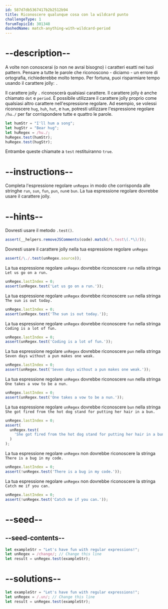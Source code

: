 ```yaml
---
id: 587d7db5367417b2b2512b94
title: Riconoscere qualunque cosa con la wildcard punto
challengeType: 1
forumTopicId: 301348
dashedName: match-anything-with-wildcard-period
---
```


# --description--

A volte non conoscerai (o non ne avrai bisogno) i caratteri esatti nei tuoi pattern. Pensare a tutte le parole che riconoscono - diciamo - un errore di ortografia, richiederebbe molto tempo. Per fortuna, puoi risparmiare tempo usando il carattere jolly: `.`

Il carattere jolly `.` riconoscerà qualsiasi carattere. Il carattere jolly è anche chiamato `dot` e `period`. È possibile utilizzare il carattere jolly proprio come qualsiasi altro carattere nell'espressione regolare. Ad esempio, se volessi riconoscere `hug`, `huh`, `hut`, e `hum`, potresti utilizzare l'espressione regolare `/hu./` per far corrispondere tutte e quattro le parole.

```js
let humStr = "I'll hum a song";
let hugStr = "Bear hug";
let huRegex = /hu./;
huRegex.test(humStr);
huRegex.test(hugStr);
```

Entrambe queste chiamate a `test` restituiranno `true`.

# --instructions--

Completa l'espressione regolare `unRegex` in modo che corrisponda alle stringhe `run`, `sun`, `fun`, `pun`, `nun`e `bun`. La tua espressione regolare dovrebbe usare il carattere jolly.

# --hints--

Dovresti usare il metodo `.test()`.

```js
assert(__helpers.removeJSComments(code).match(/\.test\(.*\)/));
```

Dovresti usare il carattere jolly nella tua espressione regolare `unRegex`

```js
assert(/\./.test(unRegex.source));
```

La tua espressione regolare `unRegex` dovrebbe riconoscere `run` nella stringa `Let us go on a run.`

```js
unRegex.lastIndex = 0;
assert(unRegex.test('Let us go on a run.'));
```

La tua espressione regolare `unRegex` dovrebbe riconoscere `sun` nella stringa `The sun is out today.`

```js
unRegex.lastIndex = 0;
assert(unRegex.test('The sun is out today.'));
```

La tua espressione regolare `unRegex` dovrebbe riconoscere `fun` nella stringa `Coding is a lot of fun.`

```js
unRegex.lastIndex = 0;
assert(unRegex.test('Coding is a lot of fun.'));
```

La tua espressione regolare `unRegex` dovrebbe riconoscere `pun` nella stringa `Seven days without a pun makes one weak.`

```js
unRegex.lastIndex = 0;
assert(unRegex.test('Seven days without a pun makes one weak.'));
```

La tua espressione regolare `unRegex` dovrebbe riconoscere `nun` nella stringa `One takes a vow to be a nun.`

```js
unRegex.lastIndex = 0;
assert(unRegex.test('One takes a vow to be a nun.'));
```

La tua espressione regolare `unRegex` dovrebbe riconoscere `bun` nella stringa `She got fired from the hot dog stand for putting her hair in a bun.`

```js
unRegex.lastIndex = 0;
assert(
  unRegex.test(
    'She got fired from the hot dog stand for putting her hair in a bun.'
  )
);
```

La tua espressione regolare `unRegex` non dovrebbe riconoscere la stringa `There is a bug in my code.`

```js
unRegex.lastIndex = 0;
assert(!unRegex.test('There is a bug in my code.'));
```

La tua espressione regolare `unRegex` non dovrebbe riconoscere la stringa `Catch me if you can.`

```js
unRegex.lastIndex = 0;
assert(!unRegex.test('Catch me if you can.'));
```

# --seed--

## --seed-contents--

```js
let exampleStr = "Let's have fun with regular expressions!";
let unRegex = /change/; // Change this line
let result = unRegex.test(exampleStr);
```

# --solutions--

```js
let exampleStr = "Let's have fun with regular expressions!";
let unRegex = /.un/; // Change this line
let result = unRegex.test(exampleStr);
```
